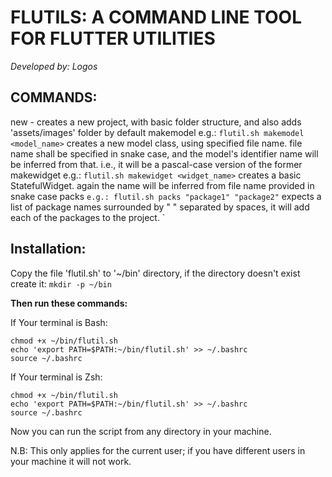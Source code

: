 # FLUTILS: A COMMAND LINE TOOL FOR FLUTTER UTILITIES

*Developed by: Logos*
        
## COMMANDS:

new - 
	creates a new project, with basic folder structure, and also adds 'assets/images' folder by default
makemodel e.g.: `flutil.sh makemodel <model_name>`
                        creates a new model class, using specified file name. file name shall be specified in snake case, and the model's identifier name will be inferred from that. i.e., it will be a pascal-case version of the former
makewidget e.g.: `flutil.sh makewidget <widget_name>`
                        creates a basic StatefulWidget. again the name will be inferred from file name provided in snake case
packs `e.g.: flutil.sh packs "package1" "package2"`
                        expects a list of package names surrounded by " " separated by spaces, it will add each of the packages to the project.
                        `

## Installation:
  
Copy the file 'flutil.sh' to '~/bin' directory, if the directory doesn't exist create it:
`mkdir -p ~/bin`

**Then run these commands:**

If Your terminal is Bash:
```
chmod +x ~/bin/flutil.sh
echo 'export PATH=$PATH:~/bin/flutil.sh' >> ~/.bashrc
source ~/.bashrc
```

If Your terminal is Zsh:
```
chmod +x ~/bin/flutil.sh
echo 'export PATH=$PATH:~/bin/flutil.sh' >> ~/.bashrc
source ~/.bashrc
```

Now you can run the script from any directory in your machine. 

N.B: This only applies for the current user; if you have different users in your machine it will not work.
